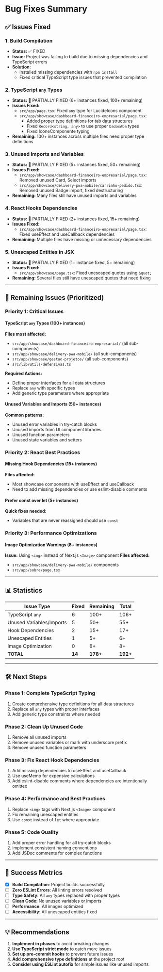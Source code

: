 # Bug Fixes Summary

## ✅ Issues Fixed

### 1. **Build Compilation** 
- **Status:** ✅ FIXED
- **Issue:** Project was failing to build due to missing dependencies and TypeScript errors
- **Solution:** 
  - Installed missing dependencies with `npm install`
  - Fixed critical TypeScript type issues that prevented compilation

### 2. **TypeScript `any` Types** 
- **Status:** 🔄 PARTIALLY FIXED (6+ instances fixed, 100+ remaining)
- **Issues Fixed:**
  - `src/app/page.tsx`: Fixed `any` type for LucideIcons component
  - `src/app/showcase/dashboard-financeiro-empresarial/page.tsx`: 
    - Added proper type definitions for tab data structures
    - Fixed `Record<string, any>` to use proper `DadosAba` types
    - Fixed IconeComponente typing
- **Remaining:** 100+ instances across multiple files need proper type definitions

### 3. **Unused Imports and Variables**
- **Status:** 🔄 PARTIALLY FIXED (5+ instances fixed, 50+ remaining)
- **Issues Fixed:**
  - `src/app/showcase/dashboard-financeiro-empresarial/page.tsx`: Removed unused Card, Select imports
  - `src/app/showcase/delivery-pwa-mobile/carrinho-pedido.tsx`: Removed unused Badge import, fixed destructuring
- **Remaining:** Many files still have unused imports and variables

### 4. **React Hooks Dependencies**
- **Status:** 🔄 PARTIALLY FIXED (2+ instances fixed, 15+ remaining)
- **Issues Fixed:**
  - `src/app/showcase/dashboard-financeiro-empresarial/page.tsx`: Fixed useEffect and useCallback dependencies
- **Remaining:** Multiple files have missing or unnecessary dependencies

### 5. **Unescaped Entities in JSX**
- **Status:** 🔄 PARTIALLY FIXED (1+ instance fixed, 5+ remaining)
- **Issues Fixed:**
  - `src/app/showcase/page.tsx`: Fixed unescaped quotes using `&quot;`
- **Remaining:** Several files still have unescaped quotes that need fixing

---

## 🔧 Remaining Issues (Prioritized)

### **Priority 1: Critical Issues**

#### TypeScript `any` Types (100+ instances)
**Files most affected:**
- `src/app/showcase/dashboard-financeiro-empresarial/` (all sub-components)
- `src/app/showcase/delivery-pwa-mobile/` (all sub-components)
- `src/app/showcase/gestao-projetos/` (all sub-components)
- `src/lib/utils-defensivas.ts`

**Required Actions:**
- Define proper interfaces for all data structures
- Replace `any` with specific types
- Add generic type parameters where appropriate

#### Unused Variables and Imports (50+ instances)
**Common patterns:**
- Unused error variables in try-catch blocks
- Unused imports from UI component libraries
- Unused function parameters
- Unused state variables and setters

### **Priority 2: React Best Practices**

#### Missing Hook Dependencies (15+ instances)
**Files affected:**
- Most showcase components with useEffect and useCallback
- Need to add missing dependencies or use eslint-disable comments

#### Prefer const over let (5+ instances)
**Quick fixes needed:**
- Variables that are never reassigned should use `const`

### **Priority 3: Performance Optimizations**

#### Image Optimization Warnings (8+ instances)
**Issue:** Using `<img>` instead of Next.js `<Image>` component
**Files affected:**
- `src/app/showcase/delivery-pwa-mobile/` components
- `src/app/sobre/page.tsx`

---

## 📊 Statistics

| Issue Type | Fixed | Remaining | Total |
|------------|-------|-----------|-------|
| TypeScript `any` | 6 | 100+ | 106+ |
| Unused Variables/Imports | 5 | 50+ | 55+ |
| Hook Dependencies | 2 | 15+ | 17+ |
| Unescaped Entities | 1 | 5+ | 6+ |
| Image Optimization | 0 | 8+ | 8+ |
| **TOTAL** | **14** | **178+** | **192+** |

---

## 🛠️ Next Steps

### Phase 1: Complete TypeScript Typing
1. Create comprehensive type definitions for all data structures
2. Replace all `any` types with proper interfaces
3. Add generic type constraints where needed

### Phase 2: Clean Up Unused Code
1. Remove all unused imports
2. Remove unused variables or mark with underscore prefix
3. Remove unused function parameters

### Phase 3: Fix React Hook Dependencies
1. Add missing dependencies to useEffect and useCallback
2. Use useMemo for expensive calculations
3. Add eslint-disable comments where dependencies are intentionally omitted

### Phase 4: Performance and Best Practices
1. Replace `<img>` tags with Next.js `<Image>` component
2. Fix remaining unescaped entities
3. Use `const` instead of `let` where appropriate

### Phase 5: Code Quality
1. Add proper error handling for all try-catch blocks
2. Implement consistent naming conventions
3. Add JSDoc comments for complex functions

---

## 🎯 Success Metrics

- [x] **Build Compilation**: Project builds successfully
- [ ] **Zero ESLint Errors**: All linting errors resolved
- [ ] **Type Safety**: All `any` types replaced with proper types
- [ ] **Clean Code**: No unused variables or imports
- [ ] **Performance**: All images optimized
- [ ] **Accessibility**: All unescaped entities fixed

---

## 💡 Recommendations

1. **Implement in phases** to avoid breaking changes
2. **Use TypeScript strict mode** to catch more issues
3. **Set up pre-commit hooks** to prevent future issues
4. **Add comprehensive type definitions** at the project root
5. **Consider using ESLint autofix** for simple issues like unused imports
